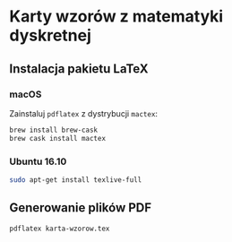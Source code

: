 # Karty wzorów z matematyki dyskretnej

## Instalacja pakietu LaTeX

### macOS

Zainstaluj `pdflatex` z dystrybucji `mactex`:

```bash
brew install brew-cask
brew cask install mactex
```

### Ubuntu 16.10

```bash
sudo apt-get install texlive-full
```

## Generowanie plików PDF

```bash
pdflatex karta-wzorow.tex
```
